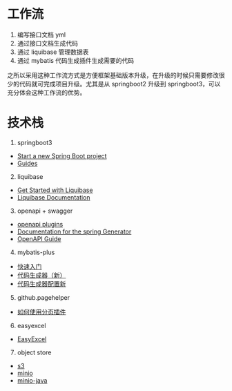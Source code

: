# 工作流

1. 编写接口文档 yml
2. 通过接口文档生成代码
3. 通过 liquibase 管理数据表
4. 通过 mybatis 代码生成插件生成需要的代码

之所以采用这种工作流方式是方便框架基础版本升级，在升级的时候只需要修改很少的代码就可完成项目升级。尤其是从 springboot2 升级到 springboot3，可以充分体会这种工作流的优势。

# 技术栈
1. springboot3 
  * [Start a new Spring Boot project](https://spring.io/quickstart)
  * [Guides](https://spring.io/guides)
2. liquibase
  * [Get Started with Liquibase](https://docs.liquibase.com/start/home.html?_ga=2.35877216.1519204558.1680801849-302714384.1679928665)
  * [Liquibase Documentation](https://docs.liquibase.com/start/home.html?_ga=2.35877216.1519204558.1680801849-302714384.1679928665)
3. openapi + swagger   
  * [openapi plugins](https://openapi-generator.tech/docs/plugins/)
  * [Documentation for the spring Generator](https://openapi-generator.tech/docs/generators/spring)
  * [OpenAPI Guide](https://swagger.io/docs/specification/about/)
4. mybatis-plus
  * [快速入门](https://baomidou.com/pages/24112f/)
  * [代码生成器（新）](https://baomidou.com/pages/779a6e/#%E5%BF%AB%E9%80%9F%E5%85%A5%E9%97%A8)
  * [代码生成器配置新](https://baomidou.com/pages/981406/#%E6%95%B0%E6%8D%AE%E5%BA%93%E9%85%8D%E7%BD%AE-datasourceconfig)
5. github.pagehelper
  * [如何使用分页插件](https://pagehelper.github.io/docs/howtouse/)
6. easyexcel
  * [EasyExcel](https://easyexcel.opensource.alibaba.com/docs/current/)
7. object store
  * [s3](https://docs.aws.amazon.com/AmazonS3/latest/userguide/Welcome.html)
  * [minio](http://www.minio.org.cn/docs/minio/container/index.html)
  * [minio-java](https://min.io/docs/minio/linux/developers/java/minio-java.html)